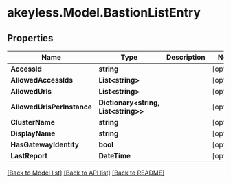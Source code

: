 # akeyless.Model.BastionListEntry

## Properties

Name | Type | Description | Notes
------------ | ------------- | ------------- | -------------
**AccessId** | **string** |  | [optional] 
**AllowedAccessIds** | **List&lt;string&gt;** |  | [optional] 
**AllowedUrls** | **List&lt;string&gt;** |  | [optional] 
**AllowedUrlsPerInstance** | **Dictionary&lt;string, List&lt;string&gt;&gt;** |  | [optional] 
**ClusterName** | **string** |  | [optional] 
**DisplayName** | **string** |  | [optional] 
**HasGatewayIdentity** | **bool** |  | [optional] 
**LastReport** | **DateTime** |  | [optional] 

[[Back to Model list]](../README.md#documentation-for-models) [[Back to API list]](../README.md#documentation-for-api-endpoints) [[Back to README]](../README.md)

